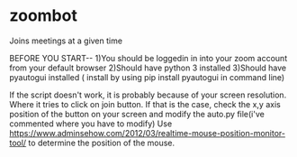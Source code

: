 # zoombot

Joins meetings at a given time

BEFORE YOU START--
1)You should be loggedin in into your zoom account from your default browser
2)Should have python 3 installed
3)Should have pyautogui installed ( install by using pip install pyautogui in command line)

If the script doesn't work, it is probably because of your screen resolution. Where it tries to click on join button. If that is the case, check the x,y axis position of the button on your screen and modify the auto.py file(i've commented where you have to modify)
Use https://www.adminsehow.com/2012/03/realtime-mouse-position-monitor-tool/ to determine the position of the mouse. 
